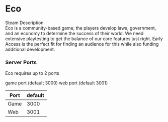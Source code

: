 # Eco
Steam Description  
Eco is a community-based game; the players develop laws, government, and an economy to determine the success of their world. We need extensive playtesting to get the balance of our core features just right. Early Access is the perfect fit for finding an audience for this while also funding additional development.

### Server Ports
Eco requires up to 2 ports

game port (default 3000)
web port (default 3001)


| Port    | default       |
|---------|---------------|
| Game    |     3000      |
| Web     |     3001      |
